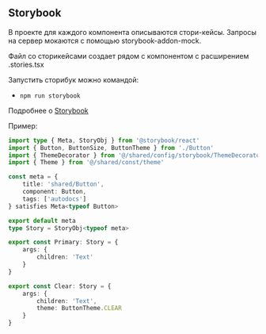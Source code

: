 ## Storybook

В проекте для каждого компонента описываются стори-кейсы.
Запросы на сервер мокаются с помощью storybook-addon-mock.

Файл со сторикейсами создает рядом с компонентом с расширением .stories.tsx

Запустить сторибук можно командой:
- `npm run storybook`

Подробнее о [Storybook](/docs/storybook.md)

Пример:

```typescript jsx
import type { Meta, StoryObj } from '@storybook/react'
import { Button, ButtonSize, ButtonTheme } from './Button'
import { ThemeDecorator } from '@/shared/config/storybook/ThemeDecorator'
import { Theme } from '@/shared/const/theme'

const meta = {
    title: 'shared/Button',
    component: Button,
    tags: ['autodocs']
} satisfies Meta<typeof Button>

export default meta
type Story = StoryObj<typeof meta>

export const Primary: Story = {
    args: {
        children: 'Text'
    }
}

export const Clear: Story = {
    args: {
        children: 'Text',
        theme: ButtonTheme.CLEAR
    }
}
```
